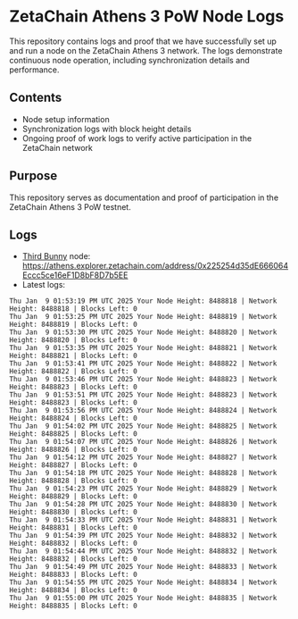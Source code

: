 # ZetaChain Athens 3 PoW Node Logs
This repository contains logs and proof that we have successfully set up and run a node on the ZetaChain Athens 3 network. The logs demonstrate continuous node operation, including synchronization details and performance.

## Contents
- Node setup information
- Synchronization logs with block height details
- Ongoing proof of work logs to verify active participation in the ZetaChain network

## Purpose
This repository serves as documentation and proof of participation in the ZetaChain Athens 3 PoW testnet.

## Logs

- [Third Bunny](https://thirdbunny.xyz/) node: https://athens.explorer.zetachain.com/address/0x225254d35dE666064Eccc5ce16eF1D8bF8D7b5EE
- Latest logs:
```
Thu Jan  9 01:53:19 PM UTC 2025 Your Node Height: 8488818 | Network Height: 8488818 | Blocks Left: 0
Thu Jan  9 01:53:25 PM UTC 2025 Your Node Height: 8488819 | Network Height: 8488819 | Blocks Left: 0
Thu Jan  9 01:53:30 PM UTC 2025 Your Node Height: 8488820 | Network Height: 8488820 | Blocks Left: 0
Thu Jan  9 01:53:35 PM UTC 2025 Your Node Height: 8488821 | Network Height: 8488821 | Blocks Left: 0
Thu Jan  9 01:53:41 PM UTC 2025 Your Node Height: 8488822 | Network Height: 8488822 | Blocks Left: 0
Thu Jan  9 01:53:46 PM UTC 2025 Your Node Height: 8488823 | Network Height: 8488823 | Blocks Left: 0
Thu Jan  9 01:53:51 PM UTC 2025 Your Node Height: 8488823 | Network Height: 8488823 | Blocks Left: 0
Thu Jan  9 01:53:56 PM UTC 2025 Your Node Height: 8488824 | Network Height: 8488824 | Blocks Left: 0
Thu Jan  9 01:54:02 PM UTC 2025 Your Node Height: 8488825 | Network Height: 8488825 | Blocks Left: 0
Thu Jan  9 01:54:07 PM UTC 2025 Your Node Height: 8488826 | Network Height: 8488826 | Blocks Left: 0
Thu Jan  9 01:54:12 PM UTC 2025 Your Node Height: 8488827 | Network Height: 8488827 | Blocks Left: 0
Thu Jan  9 01:54:18 PM UTC 2025 Your Node Height: 8488828 | Network Height: 8488828 | Blocks Left: 0
Thu Jan  9 01:54:23 PM UTC 2025 Your Node Height: 8488829 | Network Height: 8488829 | Blocks Left: 0
Thu Jan  9 01:54:28 PM UTC 2025 Your Node Height: 8488830 | Network Height: 8488830 | Blocks Left: 0
Thu Jan  9 01:54:33 PM UTC 2025 Your Node Height: 8488831 | Network Height: 8488831 | Blocks Left: 0
Thu Jan  9 01:54:39 PM UTC 2025 Your Node Height: 8488832 | Network Height: 8488832 | Blocks Left: 0
Thu Jan  9 01:54:44 PM UTC 2025 Your Node Height: 8488832 | Network Height: 8488832 | Blocks Left: 0
Thu Jan  9 01:54:49 PM UTC 2025 Your Node Height: 8488833 | Network Height: 8488833 | Blocks Left: 0
Thu Jan  9 01:54:55 PM UTC 2025 Your Node Height: 8488834 | Network Height: 8488834 | Blocks Left: 0
Thu Jan  9 01:55:00 PM UTC 2025 Your Node Height: 8488835 | Network Height: 8488835 | Blocks Left: 0
```
